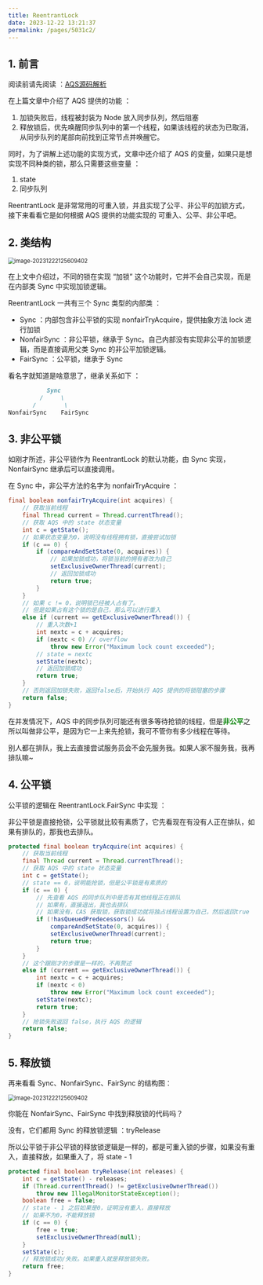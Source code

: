 ```yaml
---
title: ReentrantLock
date: 2023-12-22 13:21:37
permalink: /pages/5031c2/
---
```

## 1. 前言

阅读前请先阅读 ：[AQS源码解析](https://2382546457.github.io/pages/6c8c00/)

在上篇文章中介绍了 AQS 提供的功能 ：

1. 加锁失败后，线程被封装为 Node 放入同步队列，然后阻塞
2. 释放锁后，优先唤醒同步队列中的第一个线程，如果该线程的状态为已取消，从同步队列的尾部向前找到正常节点并唤醒它。

同时，为了讲解上述功能的实现方式，文章中还介绍了 AQS 的变量，如果只是想实现不同种类的锁，那么只需要这些变量 ：

1. state
2. 同步队列

ReentrantLock 是非常常用的可重入锁，并且实现了公平、非公平的加锁方式，接下来看看它是如何根据 AQS 提供的功能实现的 可重入、公平、非公平吧。

## 2. 类结构

<img src="https://typorehwf.oss-cn-chengdu.aliyuncs.com/image-20231222125609402.png" alt="image-20231222125609402" style="zoom:80%;" />

在上文中介绍过，不同的锁在实现 “加锁” 这个功能时，它并不会自己实现，而是在内部类 Sync 中实现加锁逻辑。

ReentrantLock 一共有三个 Sync 类型的内部类 ：

- Sync ：内部包含非公平锁的实现 nonfairTryAcquire，提供抽象方法 lock 进行加锁
- NonfairSync ：非公平锁，继承于 Sync。自己内部没有实现非公平的加锁逻辑，而是直接调用父类 Sync 的非公平加锁逻辑。
- FairSync ：公平锁，继承于 Sync

看名字就知道是啥意思了，继承关系如下 ：

```markdown
           Sync
         /     \
       /        \
NonfairSync    FairSync
```

## 3. 非公平锁

如刚才所述，非公平锁作为 ReentrantLock 的默认功能，由 Sync 实现，NonfairSync 继承后可以直接调用。

在 Sync 中，非公平方法的名字为 nonfairTryAcquire ：

```java
final boolean nonfairTryAcquire(int acquires) {
    // 获取当前线程
    final Thread current = Thread.currentThread();
    // 获取 AQS 中的 state 状态变量
    int c = getState();
    // 如果状态变量为0，说明没有线程拥有锁，直接尝试加锁
    if (c == 0) {
        if (compareAndSetState(0, acquires)) {
            // 如果加锁成功，将锁当前的拥有者改为自己
            setExclusiveOwnerThread(current);
            // 返回加锁成功
            return true;
        }
    }
    // 如果 c != 0，说明锁已经被人占有了。
    // 但是如果占有这个锁的是自己，那么可以进行重入
    else if (current == getExclusiveOwnerThread()) {
        // 重入次数+1
        int nextc = c + acquires;
        if (nextc < 0) // overflow
            throw new Error("Maximum lock count exceeded");
        // state = nextc
        setState(nextc);
        // 返回加锁成功
        return true;
    }
    // 否则返回加锁失败，返回false后，开始执行 AQS 提供的将锁阻塞的步骤
    return false;
}
```

在并发情况下，AQS 中的同步队列可能还有很多等待抢锁的线程，但是<font color=green>**非公平**</font>之所以叫做非公平，是因为它一上来先抢锁，我可不管你有多少线程在等待。

别人都在排队，我上去直接尝试服务员会不会先服务我。如果人家不服务我，我再排队嘛~

## 4. 公平锁

公平锁的逻辑在 ReentrantLock.FairSync 中实现 ：

非公平锁是直接抢锁，公平锁就比较有素质了，它先看现在有没有人正在排队，如果有排队的，那我也去排队。

```java
protected final boolean tryAcquire(int acquires) {
    // 获取当前线程
    final Thread current = Thread.currentThread();
    // 获取 AQS 中的 state 状态变量
    int c = getState();
    // state == 0，说明能抢锁，但是公平锁是有素质的
    if (c == 0) {
        // 先查看 AQS 的同步队列中是否有其他线程正在排队
        // 如果有，直接退出，我也去排队
        // 如果没有，CAS 获取锁，获取锁成功就将独占线程设置为自己，然后返回true
        if (!hasQueuedPredecessors() &&
            compareAndSetState(0, acquires)) {
            setExclusiveOwnerThread(current);
            return true;
        }
    }
    // 这个跟刚才的步骤是一样的，不再赘述
    else if (current == getExclusiveOwnerThread()) {
        int nextc = c + acquires;
        if (nextc < 0)
            throw new Error("Maximum lock count exceeded");
        setState(nextc);
        return true;
    }
    // 抢锁失败返回 false，执行 AQS 的逻辑
    return false;
}
```

## 5. 释放锁

再来看看 Sync、NonfairSync、FairSync 的结构图：

<img src="https://typorehwf.oss-cn-chengdu.aliyuncs.com/image-20231222125609402.png" alt="image-20231222125609402" style="zoom:80%;" />

你能在 NonfairSync、FairSync 中找到释放锁的代码吗？

没有，它们都用 Sync 的释放锁逻辑 ：tryRelease

所以公平锁于非公平锁的释放锁逻辑是一样的，都是可重入锁的步骤，如果没有重入，直接释放，如果重入了，将 state - 1

```java
protected final boolean tryRelease(int releases) {
    int c = getState() - releases;
    if (Thread.currentThread() != getExclusiveOwnerThread())
        throw new IllegalMonitorStateException();
    boolean free = false;
    // state - 1 之后如果是0，证明没有重入，直接释放
    // 如果不为0，不能释放锁
    if (c == 0) {
        free = true;
        setExclusiveOwnerThread(null);
    }
    setState(c);
    // 释放锁成功/失败。如果重入就是释放锁失败。
    return free;
}
```


